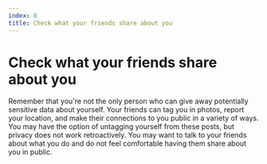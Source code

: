 ```yaml
---
index: 0
title: Check what your friends share about you
---
```

# Check what your friends share about you

Remember that you're not the only person who can give away potentially sensitive data about yourself. Your friends can tag you in photos, report your location, and make their connections to you public in a variety of ways. You may have the option of untagging yourself from these posts, but privacy does not work retroactively. You may want to talk to your friends about what you do and do not feel comfortable having them share about you in public.